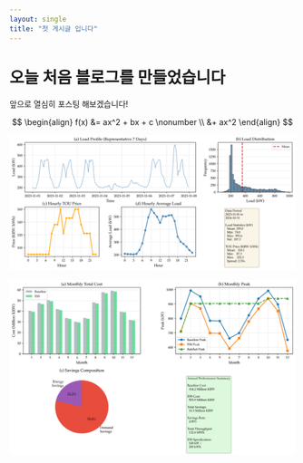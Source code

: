 ```yaml
---
layout: single
title: "첫 게시글 입니다"
---
```


# 오늘 처음 블로그를 만들었습니다

앞으로 열심히 포스팅 해보겠습니다!

$$
\begin{align}
f(x) &= ax^2 + bx + c \nonumber \\
&+ ax^2
\end{align}
$$

![](attachments/test_fig1.png)

![](attachments/figure_2_phase1_baseline.png)